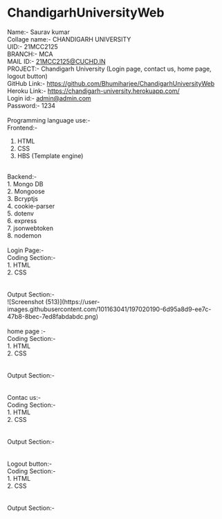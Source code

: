 # ChandigarhUniversityWeb<br>
Name:- Saurav kumar <br>
Collage name:- CHANDIGARH UNIVERSITY<br>
UID:- 21MCC2125<br>
BRANCH:- MCA<br>
MAIL ID:- 21MCC2125@CUCHD.IN<br>
PROJECT:- Chandigarh University (Login page, contact us, home page, logout button)<br>
GitHub Link:- https://github.com/Bhumiharjee/ChandigarhUniversityWeb <br>
Heroku Link:- https://chandigarh-university.herokuapp.com/<br>
Login id:- 	admin@admin.com<br>
Password:- 1234<br>
<br>
Programming language use:- <br>
Frontend:-<br>
1.	HTML<br>
2.	CSS<br>
3.	HBS (Template engine)<br>
<br>
Backend:-<br>
1.	Mongo DB<br>
2.	Mongoose<br>
3.	Bcryptjs<br>
4.	cookie-parser<br>
5.	dotenv<br>
6.	express<br>
7.	jsonwebtoken<br>
8.	nodemon<br>
<br>
Login Page:-<br>
Coding Section:-<br>
1.	HTML<br>
2.	CSS<br>
<br>

<br>
Output Section:-<br>
![Screenshot (513)](https://user-images.githubusercontent.com/101163041/197020190-6d95a8d9-ee7c-47b8-8bec-7ed8fabdabdc.png)

<br>


<br>
home page :-<br>
Coding Section:-<br>
1.	HTML<br>
2.	CSS<br>
<br>

<br>
Output Section:-<br>
<br>


<br>
Contac us:-<br>
Coding Section:-<br>
1.	HTML<br>
2.	CSS<br>
<br>

<br>
Output Section:-<br>
<br>


<br>
Logout button:-<br>
Coding Section:-<br>
1.	HTML<br>
2.	CSS<br>
<br>

<br>
Output Section:-<br>
<br>
